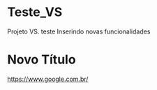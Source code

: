 # Teste_VS
Projeto VS. teste
Inserindo novas funcionalidades

# Novo Título

https://www.google.com.br/
